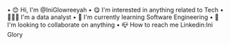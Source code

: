 • 😊 Hi, I'm @IniGlowreeyah
• 😋 I'm interested in anything related to Tech
• 👩🏾‍💻 I'm a data analyst
• 🌱 I'm currently learning Software Engineering
• 🤝 I'm looking to collaborate on anything
• 📪 How to reach me Linkedin:Ini Glory 
